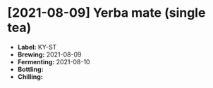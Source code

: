# [2021-08-09] Yerba mate (single tea)

* **Label:** KY-ST
* **Brewing:** 2021-08-09
* **Fermenting:** 2021-08-10
* **Bottling:**
* **Chilling:**

